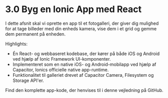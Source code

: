 # 3.0 Byg en Ionic App med React
I dette afsnit skal vi oprette en app til et fotogalleri, der giver dig mulighed for at tage billeder med din enheds kamera, vise dem i et grid og gemme dem permanent på enheden.

Highlights:
- Én React- og webbaseret kodebase, der kører på både iOS og Android ved hjælp af Ionic Framework UI-komponenter.
- Implementeret som en native iOS- og Android-mobilapp ved hjælp af Capacitor, Ionics officielle native app-runtime.
- Funktionalitet til galleriet drevet af Capacitor Camera, Filesystem og Storage API'er.

Find den komplette app-kode, der henvises til i denne vejledning på GitHub.